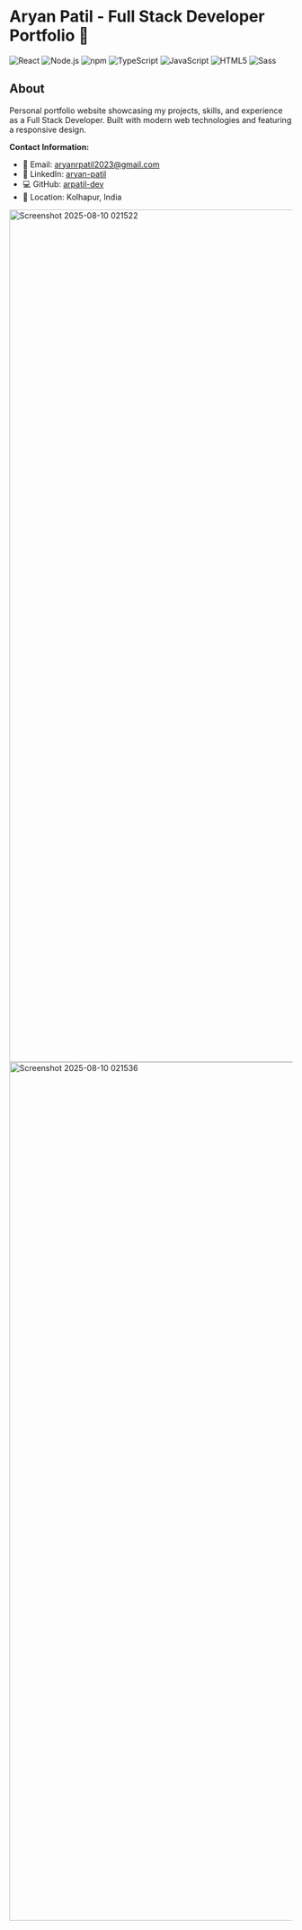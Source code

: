 # Aryan Patil - Full Stack Developer Portfolio 🚀

![React](https://img.shields.io/badge/React-20232A?style=for-the-badge&logo=react&logoColor=61DAFB) ![Node.js](https://img.shields.io/badge/Node%20js-339933?style=for-the-badge&logo=nodedotjs&logoColor=white) ![npm](https://img.shields.io/badge/npm-CB3837?style=for-the-badge&logo=npm&logoColor=white) ![TypeScript](https://img.shields.io/badge/typescript-%23007ACC.svg?style=for-the-badge&logo=typescript&logoColor=white) ![JavaScript](https://img.shields.io/badge/JavaScript-323330?style=for-the-badge&logo=javascript&logoColor=F7DF1E) ![HTML5](https://img.shields.io/badge/HTML5-E34F26?style=for-the-badge&logo=html5&logoColor=white) ![Sass](https://img.shields.io/badge/Sass-CC6699?style=for-the-badge&logo=sass&logoColor=white)

## About

Personal portfolio website showcasing my projects, skills, and experience as a Full Stack Developer. Built with modern web technologies and featuring a responsive design.

**Contact Information:**
- 📧 Email: aryanrpatil2023@gmail.com
- 🔗 LinkedIn: [aryan-patil](https://www.linkedin.com/in/aryan-patil-381643290/)
- 💻 GitHub: [arpatil-dev](https://github.com/arpatil-dev)
- 📍 Location: Kolhapur, India

<img width="2836" height="1518" alt="Screenshot 2025-08-10 021522" src="https://github.com/user-attachments/assets/1ef0288f-84ef-412a-a633-8eabfd981872" />
<img width="2844" height="1529" alt="Screenshot 2025-08-10 021536" src="https://github.com/user-attachments/assets/aa955ec4-537c-4e60-a7de-381bd64231a7" />
